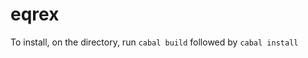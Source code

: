 # eqrex
To install, on the directory, run
<code>cabal build</code>
followed by
<code>cabal install</code>
